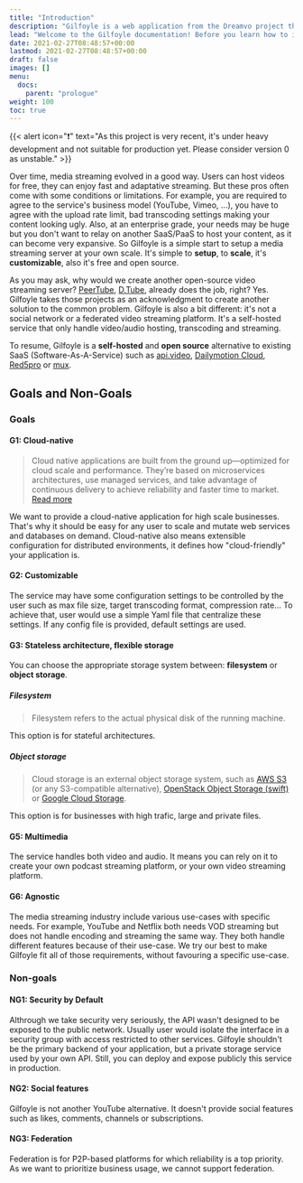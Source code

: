 ```yaml
---
title: "Introduction"
description: "Gilfoyle is a web application from the Dreamvo project that runs a self-hosted media processing server."
lead: "Welcome to the Gilfoyle documentation! Before you learn how to install and deploy it, you may want to understand the design and the motivation that drives the project."
date: 2021-02-27T08:48:57+00:00
lastmod: 2021-02-27T08:48:57+00:00
draft: false
images: []
menu:
  docs:
    parent: "prologue"
weight: 100
toc: true
---
```


{{< alert icon="❗" text="As this project is very recent, it's under heavy development and not suitable for production yet. Please consider version 0 as unstable." >}}

Over time, media streaming evolved in a good way. Users can host videos for free, they can enjoy fast and adaptative streaming. But these pros often come with some conditions or limitations. For example, you are required to agree to the service's business model (YouTube, Vimeo, ...), you have to agree with the upload rate limit, bad transcoding settings making your content looking ugly. Also, at an enterprise grade, your needs may be huge but you don't want to relay on another SaaS/PaaS to host your content, as it can become very expansive. So Gilfoyle is a simple start to setup a media streaming server at your own scale. It's simple to **setup**, to **scale**, it's **customizable**, also it's free and open source.

As you may ask, why would we create another open-source video streaming server? [PeerTube](https://github.com/Chocobozzz/PeerTube), [D.Tube](https://d.tube/), already does the job, right? Yes. Gilfoyle takes those projects as an acknowledgment to create another solution to the common problem. Gilfoyle is also a bit different: it's not a social network or a federated video streaming platform. It's a self-hosted service that only handle video/audio hosting, transcoding and streaming.

To resume, Gilfoyle is a **self-hosted** and **open source** alternative to existing SaaS (Software-As-A-Service) such as [api.video](https://api.video/), [Dailymotion Cloud](https://dmcloud.net/), [Red5pro](https://www.red5pro.com/) or [mux](https://mux.com/).

## Goals and Non-Goals

### Goals

#### G1: Cloud-native

> Cloud native applications are built from the ground up—optimized for cloud scale and performance. They’re based on microservices architectures, use managed services, and take advantage of continuous delivery to achieve reliability and faster time to market. [Read more](https://azure.microsoft.com/en-us/overview/cloudnative/)

We want to provide a cloud-native application for high scale businesses. That's why it should be easy for any user to scale and mutate web services and databases on demand. Cloud-native also means extensible configuration for distributed environments, it defines how "cloud-friendly" your application is.

#### G2: Customizable

The service may have some configuration settings to be controlled by the user such as max file size, target transcoding format, compression rate... To achieve that, user would use a simple Yaml file that centralize these settings. If any config file is provided, default settings are used.

#### G3: Stateless architecture, flexible storage

You can choose the appropriate storage system between: **filesystem** or **object storage**.

##### Filesystem

> Filesystem refers to the actual physical disk of the running machine.

This option is for stateful architectures.

##### Object storage

> Cloud storage is an external object storage system, such as [AWS S3](https://aws.amazon.com/s3/) (or any S3-compatible alternative), [OpenStack Object Storage (swift)](https://www.ovhcloud.com/en-gb/public-cloud/object-storage/) or [Google Cloud Storage](https://cloud.google.com/storage/).

This option is for businesses with high trafic, large and private files.

#### G5: Multimedia

The service handles both video and audio. It means you can rely on it to create your own podcast streaming platform, or your own video streaming platform.

#### G6: Agnostic

The media streaming industry include various use-cases with specific needs. For example, YouTube and Netflix both needs VOD streaming but does not handle encoding and streaming the same way. They both handle different features because of their use-case. We try our best to make Gilfoyle fit all of those requirements, without favouring a specific use-case.

### Non-goals

#### NG1: Security by Default

Althrough we take security very seriously, the API wasn't designed to be exposed to the public network. Usually user would isolate the interface in a security group with access restricted to other services. Gilfoyle shouldn't be the primary backend of your application, but a private storage service used by your own API. Still, you can deploy and expose publicly this service in production.

#### NG2: Social features

Gilfoyle is not another YouTube alternative. It doesn't provide social features such as likes, comments, channels or subscriptions.

#### NG3: Federation

Federation is for P2P-based platforms for which reliability is a top priority. As we want to prioritize business usage, we cannot support federation.
